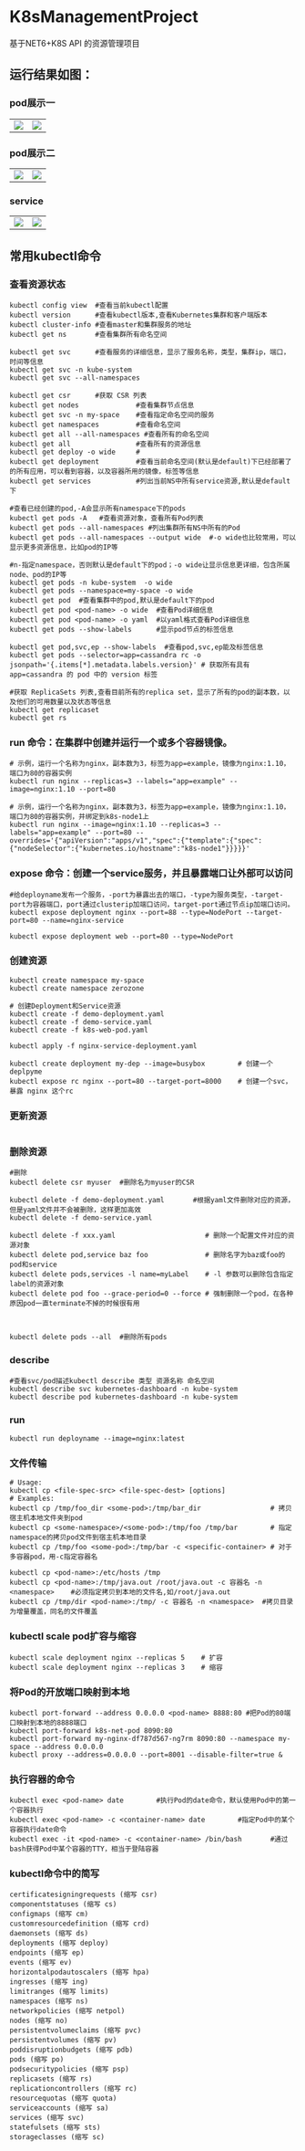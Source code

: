 # K8sManagementProject
基于NET6+K8S API 的资源管理项目


## 运行结果如图：

### pod展示一
<table>
    <tr>
        <td><img src="https://raw.githubusercontent.com/WuLex/UsefulPicture/main/k8smanagerment/podlist.png"/></td>
        <td><img src="https://raw.githubusercontent.com/WuLex/UsefulPicture/main/k8smanagerment/editpod.png"/></td>
    </tr>
</table>

### pod展示二
<table>
    <tr>
        <td><img src="https://raw.githubusercontent.com/WuLex/UsefulPicture/main/k8smanagerment/PodList_2.png"/></td>
        <td><img src="https://raw.githubusercontent.com/WuLex/UsefulPicture/main/k8smanagerment/UpdatePod.png"/></td>
    </tr>
</table>

### service
<table>
    <tr>
        <td><img src="https://raw.githubusercontent.com/WuLex/UsefulPicture/main/k8smanagerment/ServiceList.png"/></td>
        <td><img src="https://raw.githubusercontent.com/WuLex/UsefulPicture/main/k8smanagerment/UpdateService.png"/></td>
    </tr>
</table>

## 常用kubectl命令

### 查看资源状态
```shell
kubectl config view  #查看当前kubectl配置
kubectl version      #查看kubectl版本,查看Kubernetes集群和客户端版本
kubectl cluster-info #查看master和集群服务的地址
kubectl get ns       #查看集群所有命名空间

kubectl get svc      #查看服务的详细信息，显示了服务名称，类型，集群ip，端口，时间等信息
kubectl get svc -n kube-system
kubectl get svc --all-namespaces

kubectl get csr      #获取 CSR 列表
kubectl get nodes              #查看集群节点信息
kubectl get svc -n my-space    #查看指定命名空间的服务
kubectl get namespaces         #查看命名空间
kubectl get all --all-namespaces #查看所有的命名空间
kubectl get all                #查看所有的资源信息
kubectl get deploy -o wide     #
kubectl get deployment         #查看当前命名空间(默认是default)下已经部署了的所有应用，可以看到容器，以及容器所用的镜像，标签等信息
kubectl get services           #列出当前NS中所有service资源,默认是default下

#查看已经创建的pod,-A会显示所有namespace下的pods
kubectl get pods -A   #查看资源对象，查看所有Pod列表
kubectl get pods --all-namespaces #列出集群所有NS中所有的Pod
kubectl get pods --all-namespaces --output wide  #-o wide也比较常用，可以显示更多资源信息，比如pod的IP等

#n-指定namespace，否则默认是default下的pod；-o wide让显示信息更详细，包含所属node、pod的IP等
kubectl get pods -n kube-system  -o wide 
kubectl get pods --namespace=my-space -o wide
kubectl get pod  #查看集群中的pod,默认是default下的pod
kubectl get pod <pod-name> -o wide  #查看Pod详细信息
kubectl get pod <pod-name> -o yaml  #以yaml格式查看Pod详细信息
kubectl get pods --show-labels      #显示pod节点的标签信息

kubectl get pod,svc,ep --show-labels  #查看pod,svc,ep能及标签信息
kubectl get pods --selector=app=cassandra rc -o jsonpath='{.items[*].metadata.labels.version}' # 获取所有具有 app=cassandra 的 pod 中的 version 标签

#获取 ReplicaSets 列表,查看目前所有的replica set，显示了所有的pod的副本数，以及他们的可用数量以及状态等信息
kubectl get replicaset
kubectl get rs
```
### run 命令：在集群中创建并运行一个或多个容器镜像。
```shell
# 示例，运行一个名称为nginx，副本数为3，标签为app=example，镜像为nginx:1.10，端口为80的容器实例
kubectl run nginx --replicas=3 --labels="app=example" --image=nginx:1.10 --port=80

# 示例，运行一个名称为nginx，副本数为3，标签为app=example，镜像为nginx:1.10，端口为80的容器实例，并绑定到k8s-node1上
kubectl run nginx --image=nginx:1.10 --replicas=3 --labels="app=example" --port=80 --overrides='{"apiVersion":"apps/v1","spec":{"template":{"spec":{"nodeSelector":{"kubernetes.io/hostname":"k8s-node1"}}}}}'
```
### expose 命令：创建一个service服务，并且暴露端口让外部可以访问
```shell
#给deployname发布一个服务，-port为暴露出去的端口，-type为服务类型，-target-port为容器端口，port通过clusterip加端口访问，target-port通过节点ip加端口访问。
kubectl expose deployment nginx --port=88 --type=NodePort --target-port=80 --name=nginx-service

kubectl expose deployment web --port=80 --type=NodePort
```

### 创建资源
```shell
kubectl create namespace my-space
kubectl create namespace zerozone

# 创建Deployment和Service资源
kubectl create -f demo-deployment.yaml
kubectl create -f demo-service.yaml
kubectl create -f k8s-web-pod.yaml

kubectl apply -f nginx-service-deployment.yaml

kubectl create deployment my-dep --image=busybox        # 创建一个deplpyme
kubectl expose rc nginx --port=80 --target-port=8000    # 创建一个svc，暴露 nginx 这个rc

```
### 更新资源
```shell
```
### 删除资源
```shell
#删除
kubectl delete csr myuser  #删除名为myuser的CSR

kubectl delete -f demo-deployment.yaml       #根据yaml文件删除对应的资源，但是yaml文件并不会被删除，这样更加高效
kubectl delete -f demo-service.yaml

kubectl delete -f xxx.yaml                      # 删除一个配置文件对应的资源对象  
kubectl delete pod,service baz foo              # 删除名字为baz或foo的pod和service  
kubectl delete pods,services -l name=myLabel    # -l 参数可以删除包含指定label的资源对象                            
kubectl delete pod foo --grace-period=0 --force # 强制删除一个pod，在各种原因pod一直terminate不掉的时候很有用



kubectl delete pods --all  #删除所有pods
```

### describe
```shell
#查看svc/pod描述kubectl describe 类型 资源名称 命名空间
kubectl describe svc kubernetes-dashboard -n kube-system
kubectl describe pod kubernetes-dashboard -n kube-system
```

### run
```shell
kubectl run deployname --image=nginx:latest
```

### 文件传输
```shell
# Usage:
kubectl cp <file-spec-src> <file-spec-dest> [options]
# Examples:  
kubectl cp /tmp/foo_dir <some-pod>:/tmp/bar_dir                 # 拷贝宿主机本地文件夹到pod
kubectl cp <some-namespace>/<some-pod>:/tmp/foo /tmp/bar        # 指定namespace的拷贝pod文件到宿主机本地目录
kubectl cp /tmp/foo <some-pod>:/tmp/bar -c <specific-container> # 对于多容器pod，用-c指定容器名

kubectl cp <pod-name>:/etc/hosts /tmp
kubectl cp <pod-name>:/tmp/java.out /root/java.out -c 容器名 -n <namespace>	#必须指定拷贝到本地的文件名,如/root/java.out
kubectl cp /tmp/dir <pod-name>:/tmp/ -c 容器名 -n <namespace>	#拷贝目录为增量覆盖，同名的文件覆盖

```

### kubectl scale pod扩容与缩容
```shell
kubectl scale deployment nginx --replicas 5    # 扩容
kubectl scale deployment nginx --replicas 3    # 缩容
```
### 将Pod的开放端口映射到本地
```shell
kubectl port-forward --address 0.0.0.0 <pod-name> 8888:80 #把Pod的80端口映射到本地的8888端口
kubectl port-forward k8s-net-pod 8090:80
kubectl port-forward my-nginx-df787d567-ng7rm 8090:80 --namespace my-space --address 0.0.0.0
kubectl proxy --address=0.0.0.0 --port=8001 --disable-filter=true &
```

### 执行容器的命令
```shell
kubectl exec <pod-name> date		#执行Pod的date命令，默认使用Pod中的第一个容器执行
kubectl exec <pod-name> -c <container-name> date		#指定Pod中的某个容器执行date命令
kubectl exec -it <pod-name> -c <container-name> /bin/bash		#通过bash获得Pod中某个容器的TTY，相当于登陆容器
```

### kubectl命令中的简写
```shell
certificatesigningrequests (缩写 csr)
componentstatuses (缩写 cs)
configmaps (缩写 cm)
customresourcedefinition (缩写 crd)
daemonsets (缩写 ds)
deployments (缩写 deploy)
endpoints (缩写 ep)
events (缩写 ev)
horizontalpodautoscalers (缩写 hpa)
ingresses (缩写 ing)
limitranges (缩写 limits)
namespaces (缩写 ns)
networkpolicies (缩写 netpol)
nodes (缩写 no)
persistentvolumeclaims (缩写 pvc)
persistentvolumes (缩写 pv)
poddisruptionbudgets (缩写 pdb)
pods (缩写 po)
podsecuritypolicies (缩写 psp)
replicasets (缩写 rs)
replicationcontrollers (缩写 rc)
resourcequotas (缩写 quota)
serviceaccounts (缩写 sa)
services (缩写 svc)
statefulsets (缩写 sts)
storageclasses (缩写 sc)
```
